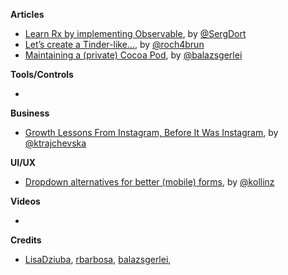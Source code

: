 
**Articles**

* [Learn Rx by implementing Observable](https://medium.com/@SergDort/learn-rx-by-implementing-observable-e5cb08c9c35), by [@SergDort](https://twitter.com/SergDort)
* [Let’s create a Tinder-like...](https://medium.com/@jamesrochabrun/lets-create-a-tinder-like-swipe-using-nslayoutanchors-custom-views-and-protocol-extensions-3be852f94e1d), by [@roch4brun](https://twitter.com/roch4brun)
* [Maintaining a (private) Cocoa Pod](https://blog.autsoft.hu/maintaining-a-private-cocoa-pod/), by [@balazsgerlei](https://twitter.com/balazsgerlei)


**Tools/Controls**

*

**Business**

* [Growth Lessons From Instagram, Before It Was Instagram](https://thinkgrowth.org/growth-lessons-from-instagram-before-it-was-instagram-cf414612330b), by [@ktrajchevska](https://twitter.com/ktrajchevska)

**UI/UX**

* [Dropdown alternatives for better (mobile) forms](https://medium.com/@kollinz/dropdown-alternatives-for-better-mobile-forms-53e40d641b53), by [@kollinz](https://twitter.com/kollinz)

**Videos**

*

**Credits**

* [LisaDziuba](https://github.com/lisadziuba), [rbarbosa](https://github.com/rbarbosa), [balazsgerlei](https://github.com/balazsgerlei), 
